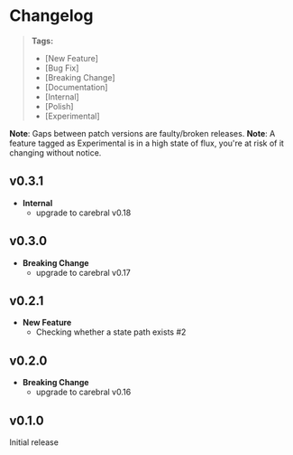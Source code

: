 # Changelog

> **Tags:**
> - [New Feature]
> - [Bug Fix]
> - [Breaking Change]
> - [Documentation]
> - [Internal]
> - [Polish]
> - [Experimental]

**Note**: Gaps between patch versions are faulty/broken releases.
**Note**: A feature tagged as Experimental is in a high state of flux, you're at risk of it changing without notice.

## v0.3.1

- **Internal**
  - upgrade to carebral v0.18

## v0.3.0

- **Breaking Change**
  - upgrade to carebral v0.17

## v0.2.1

- **New Feature**
  - Checking whether a state path exists #2

## v0.2.0

- **Breaking Change**
  - upgrade to carebral v0.16

## v0.1.0

Initial release
